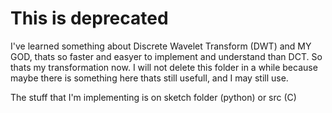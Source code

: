 # This is deprecated
I've learned something about Discrete Wavelet Transform (DWT) and MY GOD, thats so faster and easyer to implement and understand than DCT. So thats my transformation now. I will not delete this folder in a while because maybe there is something here thats still usefull, and I may still use.

The stuff that I'm implementing is on sketch folder (python) or src (C)